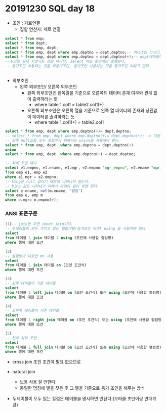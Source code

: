 # 20191230 SQL day 18

- 조인 : 가로연결
  - 집합 연산자: 세로 연결

```sql
select * from emp;
select * from dept;
select * from emp, dept;
select * from emp, dept where emp.deptno = dept.deptno;-- 이너조인 (null)은 제외시킨다.
select * from emp, dept where emp.deptno = dept.deptno(+);-- dept테이블에 조인하는 동안만큼 null로 해준다.(아우터조인)
--조인은 실제 저장되는 것은 아니다. select 하는 동안에만 실행된다.
-- 등가조인 사용하는 것을 비등가조인, 등가조인 사용하는 것을 등가조인 이라고 한다.



```

- 외부조인
  - 왼쪽 외부조인/ 오른쪽 외부조인
    - 왼쪽 외부조인은 왼쪽열을 기준으로 오른쪽의 데이터 존재 여부와 관계 없이 출력하라는 뜻 
      - where table 1.col1 = table2.col1(+)
    - 오른쪽 외부조인은 오른쪽 열을 기준으로 왼쪽 열 데이터의 존재와 상관없이 데이터를 출력하라는 뜻
      - where table 1.col1(+) = table2.col1

```sql
select * from emp, dept where emp.deptno(+)= dept.deptno;
-- select * from emp, dept where emp.deptno(+)= dept.deptno(+); -> 지원하지 않는다.
-- 양쪽 null값을 모두 포함하기 위해서는 union을 사용해야 한다.
select * from emp, dept  where emp.deptno = dept.deptno(+)
union
select * from emp, dept  where emp.deptno(+) = dept.deptno;
```



```sql
-- 자체 조인 예시
select e1.empno, e1.ename, e1.mgr, e2.empno "mgr_empno", e2.ename "mgr_ename"
from emp e1, emp e2
where e1.mgr = e2.empno;
-- king은 null 값이기 때문에 나타나지 않는다.
-- king 값도 나타내기 위해서 아래와 같이 하면 된다.
select e.ename, nvl(m.ename, '없음')
from emp e, emp m
where e.mgr= m.empno(+);
```



### ANSI 표준구문

```sql
(1)-- join만 주면 inner join이다.
-- 두테이블이 모두 가지고 있는 컬럼이면(등가조인 이면) using 을 사용하면 된다.
select 
from 테이블 1 join 테이블 2 using (조인에 사용할 컬럼명)
where 행에 대한 조건

(2)
-- 컬럼명이 다르면 on 사용
select 
from 테이블 1 join 테이블 on (조인 조건식)
where 행에 대한 조건

(3)
-- 왼쪽 테이블이 기준 테이블
select 
from 테이블 1 left join 테이블 on (조인 조건식) 또는 using (조인에 사용할 컬럼명)
where 행에 대한 조건

(4)
-- 오른쪽 테이블이 기준 테이블
select 
from 테이블 1 right join 테이블 on (조인 조건식) 또는 using (조인에 사용할 컬럼명)
where 행에 대한 조건

(5)
-- 전체 외부 조인
select 
from 테이블 1 full join 테이블 on (조인 조건식) 또는 using (조인에 사용할 컬럼명)
where 행에 대한 조건

```

- cross join 조인 조건이 필요 없으므로

- natural join 
  - 보통 사용 잘 안한다.
  - 동일한 명칭에 열을 찾은 후 그 열을 기준으로 등가 조인을 해주는 방식



- 두테이블이 모두 있는 컬럼은 테이블을 명시하면 안된다.(오라클 조인이랑 반대개념)

